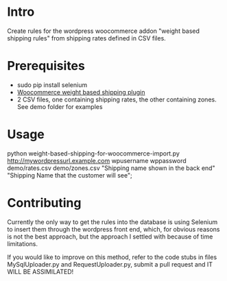 # Intro

Create rules for the wordpress woocommerce addon "weight based shipping rules" from shipping rates defined in CSV files.

# Prerequisites

* sudo pip install selenium
* [Woocommerce weight based shipping plugin](https://wordpress.org/plugins/weight-based-shipping-for-woocommerce/)
* 2 CSV files, one containing shipping rates, the other containing zones. See demo folder for examples

# Usage

python weight-based-shipping-for-woocommerce-import.py http://mywordpressurl.example.com wpusername wppassword demo/rates.csv demo/zones.csv "Shipping name shown in the back end" "Shipping Name that the customer will see";

# Contributing

Currently the only way to get the rules into the database is using Selenium to insert them through the wordpress front end, which, for obvious reasons is not the best approach, but the approach I settled with because of time limitations. 

If you would like to improve on this method, refer to the code stubs in files MySqlUploader.py and RequestUploader.py, submit a pull request and IT WILL BE ASSIMILATED!
